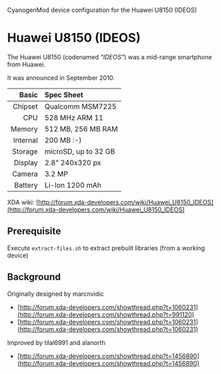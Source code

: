 CyanogenMod device configuration for the Huawei U8150 (IDEOS)

Huawei U8150 (IDEOS)
====================

The Huawei U8150 (codenamed _"IDEOS"_) was a mid-range smartphone from Huawei.

It was announced in September 2010.

Basic    | Spec Sheet
--------:|:-------------------------
Chipset  | Qualcomm MSM7225
CPU      | 528 MHz ARM 11
Memory   | 512 MB, 256 MB RAM
Internal | 200 MB :-)
Storage  | microSD, up to 32 GB
Display  | 2.8" 240x320 px
Camera   | 3.2 MP
Battery  | Li-Ion 1200 mAh

XDA wiki: [http://forum.xda-developers.com/wiki/Huawei_U8150_IDEOS](http://forum.xda-developers.com/wiki/Huawei_U8150_IDEOS)

Prerequisite
------------

Execute `extract-files.sh` to extract prebuilt libraries (from a working device)

Background
----------

Originally designed by marcnvidic

- [http://forum.xda-developers.com/showthread.php?t=1060231](http://forum.xda-developers.com/showthread.php?t=991120)
- [http://forum.xda-developers.com/showthread.php?t=1060231](http://forum.xda-developers.com/showthread.php?t=1060231)

Improved by tilal6991 and alanorth

- [http://forum.xda-developers.com/showthread.php?t=1456890](http://forum.xda-developers.com/showthread.php?t=1456890)
